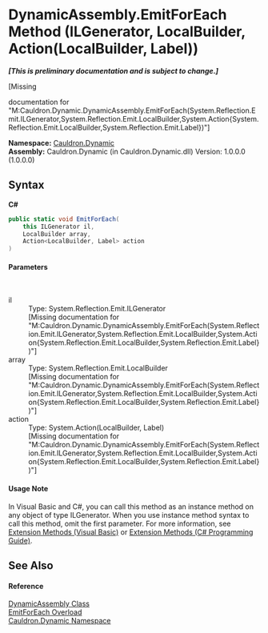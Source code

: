 # DynamicAssembly.EmitForEach Method (ILGenerator, LocalBuilder, Action(LocalBuilder, Label))
 _**\[This is preliminary documentation and is subject to change.\]**_

\[Missing <summary> documentation for "M:Cauldron.Dynamic.DynamicAssembly.EmitForEach(System.Reflection.Emit.ILGenerator,System.Reflection.Emit.LocalBuilder,System.Action{System.Reflection.Emit.LocalBuilder,System.Reflection.Emit.Label})"\]

**Namespace:**&nbsp;<a href="N_Cauldron_Dynamic">Cauldron.Dynamic</a><br />**Assembly:**&nbsp;Cauldron.Dynamic (in Cauldron.Dynamic.dll) Version: 1.0.0.0 (1.0.0.0)

## Syntax

**C#**<br />
``` C#
public static void EmitForEach(
	this ILGenerator il,
	LocalBuilder array,
	Action<LocalBuilder, Label> action
)
```


#### Parameters
&nbsp;<dl><dt>il</dt><dd>Type: System.Reflection.Emit.ILGenerator<br />\[Missing <param name="il"/> documentation for "M:Cauldron.Dynamic.DynamicAssembly.EmitForEach(System.Reflection.Emit.ILGenerator,System.Reflection.Emit.LocalBuilder,System.Action{System.Reflection.Emit.LocalBuilder,System.Reflection.Emit.Label})"\]</dd><dt>array</dt><dd>Type: System.Reflection.Emit.LocalBuilder<br />\[Missing <param name="array"/> documentation for "M:Cauldron.Dynamic.DynamicAssembly.EmitForEach(System.Reflection.Emit.ILGenerator,System.Reflection.Emit.LocalBuilder,System.Action{System.Reflection.Emit.LocalBuilder,System.Reflection.Emit.Label})"\]</dd><dt>action</dt><dd>Type: System.Action(LocalBuilder, Label)<br />\[Missing <param name="action"/> documentation for "M:Cauldron.Dynamic.DynamicAssembly.EmitForEach(System.Reflection.Emit.ILGenerator,System.Reflection.Emit.LocalBuilder,System.Action{System.Reflection.Emit.LocalBuilder,System.Reflection.Emit.Label})"\]</dd></dl>

#### Usage Note
In Visual Basic and C#, you can call this method as an instance method on any object of type ILGenerator. When you use instance method syntax to call this method, omit the first parameter. For more information, see <a href="http://msdn.microsoft.com/en-us/library/bb384936.aspx">Extension Methods (Visual Basic)</a> or <a href="http://msdn.microsoft.com/en-us/library/bb383977.aspx">Extension Methods (C# Programming Guide)</a>.

## See Also


#### Reference
<a href="T_Cauldron_Dynamic_DynamicAssembly">DynamicAssembly Class</a><br /><a href="Overload_Cauldron_Dynamic_DynamicAssembly_EmitForEach">EmitForEach Overload</a><br /><a href="N_Cauldron_Dynamic">Cauldron.Dynamic Namespace</a><br />